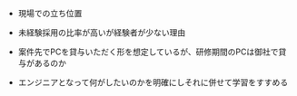 - 現場での立ち位置
- 未経験採用の比率が高いが経験者が少ない理由
- 案件先でPCを貸与いただく形を想定しているが、研修期間のPCは御社で貸与があるのか

- エンジニアとなって何がしたいのかを明確にしそれに併せて学習をすすめる
